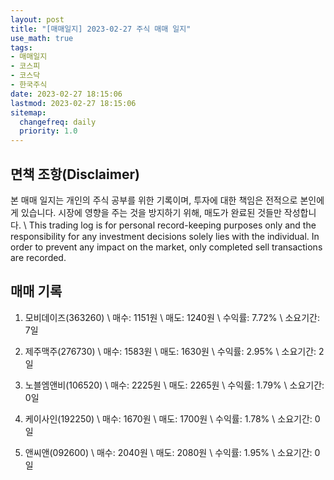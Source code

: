 ```yaml
---
layout: post
title: "[매매일지] 2023-02-27 주식 매매 일지"
use_math: true
tags:
- 매매일지
- 코스피
- 코스닥
- 한국주식
date: 2023-02-27 18:15:06
lastmod: 2023-02-27 18:15:06
sitemap:
  changefreq: daily
  priority: 1.0
---
```



## 면책 조항(Disclaimer)
본 매매 일지는 개인의 주식 공부를 위한 기록이며, 투자에 대한 책임은 전적으로 본인에게 있습니다. 시장에 영향을 주는 것을 방지하기 위해, 매도가 완료된 것들만 작성합니다. \ 
This trading log is for personal record-keeping purposes only and the responsibility for any investment decisions solely lies with the individual. In order to prevent any impact on the market, only completed sell transactions are recorded.


## 매매 기록
1. 모비데이즈(363260) \ 
   매수: 1151원 \ 
   매도: 1240원 \ 
   수익률: 7.72% \ 
   소요기간: 7일 


2. 제주맥주(276730) \ 
   매수: 1583원 \ 
   매도: 1630원 \ 
   수익률: 2.95% \ 
   소요기간: 2일 


3. 노블엠앤비(106520) \ 
   매수: 2225원 \ 
   매도: 2265원 \ 
   수익률: 1.79% \ 
   소요기간: 0일 


4. 케이사인(192250) \ 
   매수: 1670원 \ 
   매도: 1700원 \ 
   수익률: 1.78% \ 
   소요기간: 0일 


5. 앤씨앤(092600) \ 
   매수: 2040원 \ 
   매도: 2080원 \ 
   수익률: 1.95% \ 
   소요기간: 0일 


